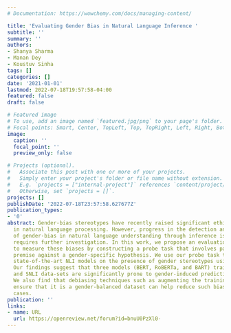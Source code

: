 ```yaml
---
# Documentation: https://wowchemy.com/docs/managing-content/

title: 'Evaluating Gender Bias in Natural Language Inference '
subtitle: ''
summary: ''
authors:
- Shanya Sharma
- Manan Dey
- Koustuv Sinha
tags: []
categories: []
date: '2021-01-01'
lastmod: 2022-07-18T19:57:58-04:00
featured: false
draft: false

# Featured image
# To use, add an image named `featured.jpg/png` to your page's folder.
# Focal points: Smart, Center, TopLeft, Top, TopRight, Left, Right, BottomLeft, Bottom, BottomRight.
image:
  caption: ''
  focal_point: ''
  preview_only: false

# Projects (optional).
#   Associate this post with one or more of your projects.
#   Simply enter your project's folder or file name without extension.
#   E.g. `projects = ["internal-project"]` references `content/project/deep-learning/index.md`.
#   Otherwise, set `projects = []`.
projects: []
publishDate: '2022-07-18T23:57:58.627677Z'
publication_types:
- '0'
abstract: Gender-bias stereotypes have recently raised significant ethical concerns
  in natural language processing. However, progress in the detection and evaluation
  of gender-bias in natural language understanding through inference is limited and
  requires further investigation. In this work, we propose an evaluation methodology
  to measure these biases by constructing a probe task that involves pairing a gender-neutral
  premise against a gender-specific hypothesis. We use our probe task to investigate
  state-of-the-art NLI models on the presence of gender stereotypes using occupations.
  Our findings suggest that three models (BERT, RoBERTa, and BART) trained on MNLI
  and SNLI data-sets are significantly prone to gender-induced prediction errors.
  We also find that debiasing techniques such as augmenting the training dataset to
  ensure that it is a gender-balanced dataset can help reduce such bias in certain
  cases.
publication: ''
links:
- name: URL
  url: https://openreview.net/forum?id=bnuU0PzXl0-
---
```

